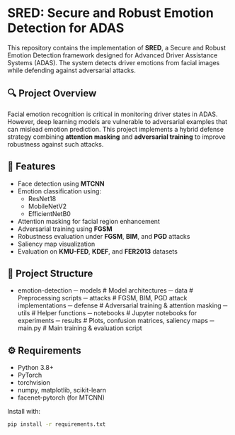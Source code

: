 # SRED: Secure and Robust Emotion Detection for ADAS

This repository contains the implementation of **SRED**, a Secure and Robust Emotion Detection framework designed for Advanced Driver Assistance Systems (ADAS). The system detects driver emotions from facial images while defending against adversarial attacks.

## 🔍 Project Overview

Facial emotion recognition is critical in monitoring driver states in ADAS. However, deep learning models are vulnerable to adversarial examples that can mislead emotion prediction. This project implements a hybrid defense strategy combining **attention masking** and **adversarial training** to improve robustness against such attacks.

## 🧰 Features

- Face detection using **MTCNN**
- Emotion classification using:
  - ResNet18
  - MobileNetV2
  - EfficientNetB0
- Attention masking for facial region enhancement
- Adversarial training using **FGSM**
- Robustness evaluation under **FGSM**, **BIM**, and **PGD** attacks
- Saliency map visualization
- Evaluation on **KMU-FED**, **KDEF**, and **FER2013** datasets

## 📁 Project Structure

- emotion-detection
─ models # Model architectures
─ data # Preprocessing scripts
─ attacks # FGSM, BIM, PGD attack implementations
─ defense # Adversarial training & attention masking
─ utils # Helper functions
─ notebooks # Jupyter notebooks for experiments
─ results # Plots, confusion matrices, saliency maps
─ main.py # Main training & evaluation script

## ⚙️ Requirements

- Python 3.8+
- PyTorch
- torchvision
- numpy, matplotlib, scikit-learn
- facenet-pytorch (for MTCNN)

Install with:

```bash
pip install -r requirements.txt
